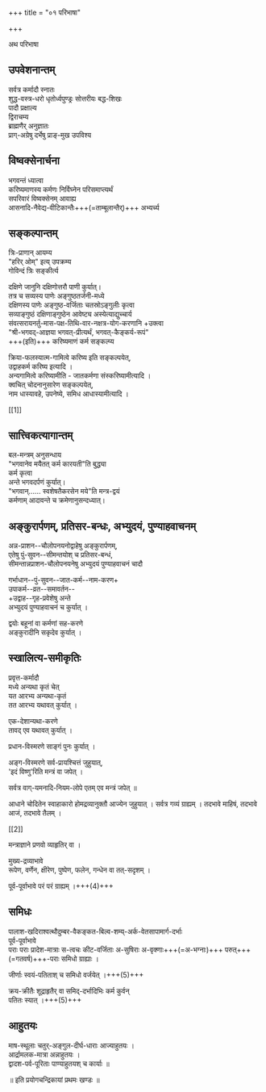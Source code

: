 +++
title = "०१ परिभाषा"

+++

अथ परिभाषा

## उपवेशनान्तम्
सर्वत्र कर्मादौ स्नातः  
शुद्ध-वस्त्र-धरो धृतोर्ध्वपुण्ड्रः सोत्तरीयः बद्ध-शिखः  
पादौ प्रक्षाल्य  
द्विराचम्य  
ब्राह्मणैर् अनुज्ञातः  
प्राग्-अग्रेषु दर्भेषु प्राङ्-मुख उपविश्य  

## विष्वक्सेनार्चना
भगवन्तं ध्यात्वा  
करिष्यमाणस्य कर्मणः निर्विघ्नेन परिसमाप्त्यर्थं  
सपरिवारं विष्वक्सेनम् आवाह्य  
आसनादि-नैवेद्य-वीटिकान्तैः+++(=ताम्बूलान्तैर्)+++ अभ्यर्च्य  

## सङ्कल्पान्तम्
त्रिः-प्राणान् आयम्य  
"हरिर् ओम्" इत्य् उपक्रम्य  
गोविन्दं त्रिः सङ्कीर्त्य  

दक्षिणे जानुनि दक्षिणोत्तरौ पाणी कुर्यात्।  
तत्र च सव्यस्य पाणेः अङ्गुष्ठतर्जनी-मध्ये  
दक्षिणस्य पाणेः अङ्गुष्ठ-वर्जिताः चतस्रोऽङ्गुलीः कृत्वा  
सव्याङ्गुष्ठं दक्षिणाङ्गुष्ठेन आवेष्ट्य अस्येत्याद्युच्चार्य  
संवत्सरायनर्तु-मास-पक्ष-तिथि-वार-नक्षत्र-योग-करणानि +उक्त्वा  
"श्री-भगवद्-आज्ञया भगवत्-प्रीत्यर्थं, भगवत्-कैङ्कर्य-रूपं"   
+++(इति)+++ करिष्यमाणं कर्म सङ्कल्प्य  

क्रिया-फलस्यात्म-गामित्वे करिष्य इति सङ्कल्पयेत्,  
उद्वाहकर्म करिष्य इत्यादि ।  
अन्यगामित्वे करिष्यामीति - जातकर्मणा संस्करिष्यामीत्यादि ।  
क्वचित् चोदनानुसारेण सङ्कल्पयेत्,  
नाम धास्यावहे, उपनेष्ये, समिध आधास्यामीत्यादि ।

[[1]]

## सात्त्विकत्यागान्तम्
बल-मन्त्रम् अनुसन्धाय  
"भगवानेव मयैतत् कर्म कारयती"ति बुद्ध्या  
कर्म कृत्वा  
अन्ते भगवदर्पणं कुर्यात्।  
"भगवान्...... स्वशेषतैकरसेन मये"ति मन्त्र-द्वयं  
कर्मणाम् आदावन्ते च क्रमेणानुसन्दध्यात्।

## अङ्कुरार्पणम्, प्रतिसर-बन्धः, अभ्युदयं, पुण्याहवाचनम्
अन्न-प्राशन--चौलोपनयनोद्वाहेषु अङ्कुरार्पणम्,  
एतेषु पुं-सुवन--सीमन्तयोश् च प्रतिसर-बन्धं,  
सीमन्तान्नप्राशन-चौलोपनयनेषु अभ्युदयं पुण्याहवाचनं चादौ  

गर्भाधान--पुं-सुवन--जात-कर्म--नाम-करण+  
उपाकर्म--व्रत--समावर्तन--  
+उद्वाह--गृह-प्रवेशेषु अन्ते  
अभ्युदयं पुण्याहवाचनं च कुर्यात् । 

द्वयोः बहूनां वा कर्मणां सह-करणे  
अङ्कुरादीनि सकृदेव कुर्यात् । 

## स्खालित्य-समीकृतिः
प्रवृत्त-कर्मादौ  
मध्ये अन्यथा कृतं चेत्  
यत आरभ्य अन्यथा-कृतं  
तत आरभ्य यथावत् कुर्यात् । 

एक-देशान्यथा-करणे  
तावद् एव यथावत् कुर्यात् ।  

प्रधान-विस्मरणे साङ्गं पुनः कुर्यात् । 

अङ्ग-विस्मरणे सर्व-प्रायश्चित्तं जुहुयात्,  
'इदं विष्णु'रिति मन्त्रं वा जपेत् । 

सर्वत्र वाग्-यमनादि-नियम-लोपे एतम् एव मन्त्रं जपेत् ॥

आधाने चोदितेन स्वाहाकारो होमद्रव्यानुक्तौ आज्येन जुहुयात् । सर्वत्र गव्यं ग्राह्यम् । तदभावे माहिषं, तदभावे आजं, तदभावे तैलम् ।

[[2]]

मन्त्राज्ञाने प्रणवो व्याहृतिर् वा ।  

मुख्य-द्रव्याभावे  
रूपेण, वर्णेन, क्षीरेण, पुष्पेण, फलेन, गन्धेन वा तत्-सदृशम् । 

पूर्व-पूर्वाभावे परं परं ग्राह्यम् ।+++(4)+++ 

## समिधः
पालाश-खदिराश्वत्थौदुम्बर-वैकङ्कत-बिल्व-शम्य्-अर्क-वेतसापामार्ग-दर्भाः  
पूर्व-पूर्वाभावे  
पराः पराः प्रादेश-मात्राः स-त्वचः कीट-वर्जिताः अ-सुषिराः अ-वृक्णाः+++(=अ-भग्नाः)+++ परुत्+++(=गतवर्ष)+++-पराः समिधो ग्राह्याः ।  

जीर्णाः स्वयं-पतिताश् च समिधो वर्जयेत् ।+++(5)+++  

क्रय-क्रीतैः शूद्राहृतैर् वा समिद्-दर्भादिभिः कर्म कुर्वन्  
पतितः स्यात् ।+++(5)+++ 

## आहुतयः
माष-स्थूलाः चतुर्-अङ्गुल-दीर्घ-धाराः आज्याहुतयः ।  
आर्द्रामलक-मात्रा अन्नाहुतयः ।  
द्वादश-पर्व-पूरिताः पाण्याहुतयश् च कार्याः ॥

॥ इति प्रयोगचन्द्रिकायां प्रथमः खण्डः ॥
